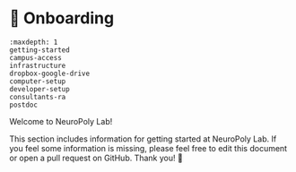 # <span>👋</span> Onboarding

```{toctree}
:maxdepth: 1
getting-started
campus-access
infrastructure
dropbox-google-drive
computer-setup
developer-setup
consultants-ra
postdoc
```

Welcome to NeuroPoly Lab!

This section includes information for getting started at NeuroPoly Lab. If you feel some information is missing, please feel free to edit this document or open a pull request on GitHub. Thank you! 🙏


